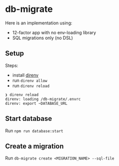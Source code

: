 # db-migrate
Here is an implementation using:
- 12-factor app with no env-loading library
- SQL migrations only (no DSL)

## Setup
Steps:
- install [direnv](https://github.com/direnv/direnv)
- run `direnv allow`
- run `direnv reload`
```shell
❯ direnv reload
direnv: loading /db-migrate/.envrc
direnv: export ~DATABASE_URL
```

## Start database
Run `npm run database:start`

## Create a migration
Run `db-migrate create <MIGRATION_NAME> --sql-file`
